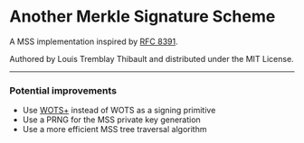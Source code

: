 # Another Merkle Signature Scheme
A MSS implementation inspired by [RFC 8391](https://datatracker.ietf.org/doc/html/rfc8391).

Authored by Louis Tremblay Thibault and distributed under the MIT License. 

---
### Potential improvements
- Use [WOTS+](https://eprint.iacr.org/2017/965.pdf) instead of WOTS as a signing primitive
- Use a PRNG for the MSS private key generation
- Use a more efficient MSS tree traversal algorithm
